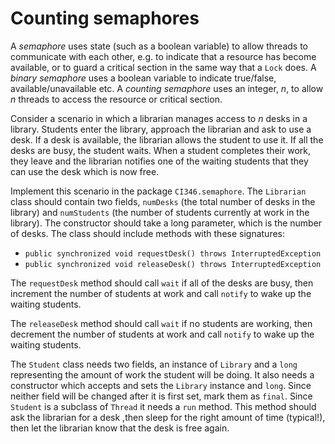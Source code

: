 # Counting semaphores

A *semaphore* uses state (such as a boolean variable) to allow threads to communicate with each other,
e.g. to indicate that a resource has become available, or to guard a critical section in the same
way that a `Lock` does. A *binary semaphore* uses a boolean variable to indicate true/false,
available/unavailable etc. A *counting semaphore* uses an integer, *n*, to allow *n* threads to 
access the resource or critical section.

Consider a scenario in which a librarian manages access to *n* desks in a library. Students enter the
library, approach the librarian and ask to use a desk. If a desk is available, the librarian allows
the student to use it. If all the desks are busy, the student waits. When a student completes their
work, they leave and the librarian notifies one of the waiting students that they can use the desk
which is now free.

Implement this scenario in the package `CI346.semaphore`. The `Librarian` class should contain two 
fields, `numDesks` (the total number of desks in the library) and `numStudents` (the number of 
students currently at work in the library). The constructor should take a long parameter, which
is the number of desks. The class should include methods with these signatures:

+ `public synchronized void requestDesk() throws InterruptedException` 
+ `public synchronized void releaseDesk() throws InterruptedException`

The `requestDesk` method should call `wait` if all of the desks are busy, then increment the number
of students at work and call `notify` to wake up the waiting students.

The `releaseDesk` method should call `wait` if no students are working, then decrement the number
of students at work and call `notify` to wake up the waiting students.

The `Student` class needs two fields, an instance of `Library` and a `long` representing
the amount of work the student will be doing. It also needs a constructor which accepts and sets 
the `Library` instance and `long`. Since neither field will be changed after it is first set, mark
them as `final`. Since `Student` is a subclass of `Thread` it needs a `run` method. This method
should ask the librarian for a desk ,then sleep for the right amount of time (typical!), then let
the librarian know that the desk is free again.